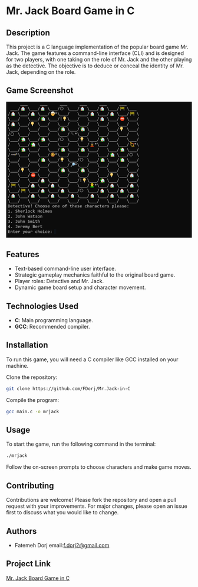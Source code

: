 # Mr. Jack Board Game in C

## Description
This project is a C language implementation of the popular board game Mr. Jack. The game features a command-line interface (CLI) and is designed for two players, with one taking on the role of Mr. Jack and the other playing as the detective. The objective is to deduce or conceal the identity of Mr. Jack, depending on the role.

## Game Screenshot
![Game Screenshot](game-screenshot.png)

## Features
- Text-based command-line user interface.
- Strategic gameplay mechanics faithful to the original board game.
- Player roles: Detective and Mr. Jack.
- Dynamic game board setup and character movement.

## Technologies Used
- **C**: Main programming language.
- **GCC**: Recommended compiler.

## Installation
To run this game, you will need a C compiler like GCC installed on your machine.

Clone the repository:
```bash
git clone https://github.com/FDorj/Mr.Jack-in-C
```

Compile the program:
```bash
gcc main.c -o mrjack
```

## Usage
To start the game, run the following command in the terminal:
```bash
./mrjack
```

Follow the on-screen prompts to choose characters and make game moves.

## Contributing
Contributions are welcome! Please fork the repository and open a pull request with your improvements. For major changes, please open an issue first to discuss what you would like to change.


## Authors
- Fatemeh Dorj  email:f.dorj2@gmail.com
 
## Project Link
[Mr. Jack Board Game in C](https://github.com/FDorj/Mr.Jack-in-C)

